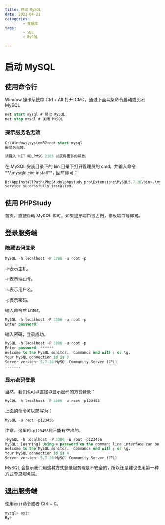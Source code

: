 ```yaml
---
title: 启动 MySQL
date: 2022-04-21
categories:
        - 数据库
tags:
        - SQL
        - MySQL

---
```


# 启动 MySQL

## 使用命令行

Window 操作系统中 Ctrl + Alt 打开 CMD，通过下面两条命令启动或关闭 MySQL

```sql
net start mysql # 启动 MySQL
net stop mysql # 关闭 MySQL
```

### 提示服务名无效

```sql
C:\Windows\system32>net start mysql
服务名无效。

请键入 NET HELPMSG 2185 以获得更多的帮助。
```

在 MySQL 安装目录下的 bin 目录下打开管理员的 cmd，并输入命令**.\mysqld.exe install**，回车即可：

```sql
D:\AppInstallPath\PhpStudy\phpstudy_pro\Extensions\MySQL5.7.26\bin>.\mysqld.exe install
Service successfully installed.
```

## 使用 PHPStudy

首页，直接启动 MySQL 即可，如果提示端口被占用，修改端口号即可。

## 登录服务端

### 隐藏密码登录

```sql
MySQL -h localhost -P 3306 -u root -p
```

`-h`表示主机。

`-P`表示端口号。

`-u`表示用户名。

`-p`表示密码。

输入命令后 Enter。

```sql
MySQL -h localhost -P 3306 -u root -p
Enter password:
```

输入密码，登录成功。

```sql
MySQL -h localhost -P 3306 -u root -p
Enter password: ******
Welcome to the MySQL monitor.  Commands end with ; or \g.
Your MySQL connection id is 3
Server version: 5.7.26 MySQL Community Server (GPL)
.......
```

### 显示密码登录

当然，我们也可以直接以显示密码的方式登录：

```sql
MySQL -h localhost -P 3306 -u root -p123456
```

上面的命令可以简写为：

```sql
MySQL -u root -p123456
```

注意，这里的`-p123456`是不能有空格的。

```sql
>MySQL -h localhost -P 3306 -u root -p123456
MySQL: [Warning] Using a password on the command line interface can be insecure.
Welcome to the MySQL monitor.  Commands end with ; or \g.
Your MySQL connection id is 4
Server version: 5.7.26 MySQL Community Server (GPL)
```

MySQL 会提示我们用这种方式登录服务端是不安全的，所以还是建议使用第一种方式登录服务端。

## 退出服务端

使用`exit`命令或者 Ctrl + C。

```sql
mysql> exit
Bye
```
